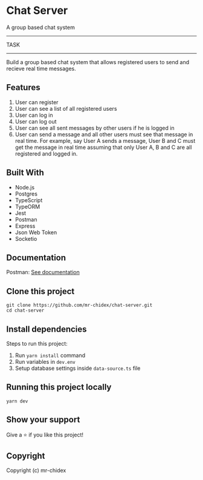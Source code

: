 # Chat Server

A group based chat system

---

TASK

---

Build a group based chat system that allows registered users to send and recieve real time messages.

## Features

1. User can register
2. User can see a list of all registered users
3. User can log in
4. User can log out
5. User can see all sent messages by other users if he is logged in
6. User can send a message and all other users must see that message in real time. For example, say User A sends a message, User B and C must get the message in real time assuming that only User A, B and C are all registered and logged in.

## Built With

- Node.js
- Postgres
- TypeScript
- TypeORM
- Jest
- Postman
- Express
- Json Web Token
- Socketio

## Documentation

Postman: [See documentation](https://documenter.getpostman.com/view/11724511/2s93JoxRAp)

## Clone this project

```
git clone https://github.com/mr-chidex/chat-server.git
cd chat-server
```

## Install dependencies

Steps to run this project:

1. Run `yarn install` command
2. Run variables in `dev.env`
3. Setup database settings inside `data-source.ts` file

## Running this project locally

```
yarn dev
```

## Show your support

Give a ⭐️ if you like this project!

## Copyright

Copyright (c) mr-chidex
